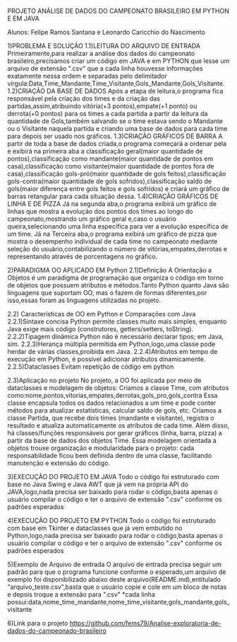 PROJETO ANÁLISE DE DADOS DO CAMPEONATO BRASILEIRO EM PYTHON E EM JAVA

Alunos:
Felipe Ramos Santana e Leonardo Caricchio do Nascimento

1)PROBLEMA E SOLUÇÃO
1.1)LEITURA DO ARQUIVO DE ENTRADA
Primeiramente,para realizar a análise dos dados do campeonato brasileiro,precisamos criar um código em JAVA e em PYTHON que lesse um arquivo de extensão ".csv" que a cada linha houvesse informações exatamente nessa ordem e separadas pelo delimitador vírgula:Data,Time_Mandante,Time_Visitante,Gols_Mandante,Gols_Visitante.
1.2)CRIAÇÃO DA BASE DE DADOS
Após a etapa de leitura,o programa fica responsável pela criação dos times e da criação das partidas,assim,atribuindo vitória(+3 pontos),empate(+1 ponto) ou derrota(+0 pontos) para os times a cada partida a partir da leitura da quantidade de Gols,também salvando se o time estava sendo o Mandante ou o Visitante naquela partida e criando uma base de dados para cada time para depois ser usado nos gráficos.
1.3)CRIAÇÃO GRÁFICOS DE BARRA
A partir de toda a base de dados criada,o programa começará a ordenar pela e exibirá na primeira aba a classificação geral(maior quantidade de pontos),classificação como mandante(maior quantidade de pontos em casa),classificação como visitante(maior quantidade de pontos fora de casa),classificação gols-pró(maior quantidade de gols feitos),classificação gols-contra(maior quantidade de gols sofridos),classificação saldo de gols(maior diferença entre gols feitos e gols sofridos) e criará um gráfico de barras retangular para cada situação dessa.
1.4)CRIAÇÃO GRÁFICOS DE LINHA E DE PIZZA
Já na segunda aba,o programa exibirá um gráfico de linhas que mostra a evolução dos pontos dos times ao longo do campeonato,mostrando um gráfico geral e,caso o usuário queira,selecionando uma linha específica para ver a evolução específica de um time.
Já na Terceira aba,o programa exibirá um gráfico de pizza que mostra o desempenho individual de cada time no campeonato mediante seleção do usuário,contabilizando o número de vitórias,empates,derrotas e representando através de porcentagens no gráfico.

2)PARADIGMA OO APLICADO EM Python
2.1)Definição
A Orientação a Objetos é um paradigma de programação que organiza o código em torno de objetos que possuem atributos e métodos.Tanto Python quanto Java são linguagens que suportam OO, mas o fazem de formas diferentes,por isso,essas foram as linguagens utilizadas no projeto.

2.2) Características de OO em Python e Comparações com Java
2.2.1)Sintaxe concisa
Python permite classes muito mais simples, enquanto Java exige mais código (construtores, getters/setters, toString).
2.2.2)Tipagem dinâmica
Python não é necessário declarar tipos; em Java, sim.
2.2.3)Herança múltipla
permitida em Python,logo,uma classe pode herdar de várias classes,proibida em Java.
2.2.4)Atributos em tempo de execução
em Python, é possível adicionar atributos dinamicamente.
2.2.5)Dataclasses
Evitam repetição de código em python

2.3)Aplicação no projeto
No projeto, a OO foi aplicada por meio de dataclasses e modelagem de objetos:
Criamos a classe Time, com atributos como:nome,pontos,vitorias,empates,derrotas,gols_pro,gols_contra
Essa classe encapsula todos os dados relacionados a um time e pode conter métodos para atualizar estatísticas, calcular saldo de gols, etc.
Criamos a classe Partida, que recebe dois times (mandante e visitante), registra o resultado e atualiza automaticamente os atributos de cada time.
Além disso, há classes/funções responsáveis por gerar gráficos (linha, barra, pizza) a partir da base de dados dos objetos Time.
Essa modelagem orientada a objetos trouxe organização e modularidade para o projeto: cada responsabilidade ficou bem definida dentro de uma classe, facilitando manutenção e extensão do código.

3)EXECUÇÃO DO PROJETO EM JAVA
Todo o código foi estruturado com base no Java Swing e Java AWT que já vem na própria API do JAVA,logo,nada precisa ser baixado para rodar o código,basta apenas o usuário compilar o código e ter o arquivo de extensão ".csv" conforme os padrões esperados

4)EXECUÇÃO DO PROJETO EM PYTHON
Todo o código foi estruturado com base em Tkinter e dataclasses que já vem embutido no Python,logo,nada precisa ser baixado para rodar o código,basta apenas o usuário compilar o código e ter o arquivo de extensão ".csv" conforme os padrões esperados

5)Exemplo de Arquivo de entrada
O arquivo de entrada precisa seguir um padrão para que o programa funcione conforme o esperado,um arquivo de exemplo foi disponibilizado abaixo deste arquivo(README.md),entitulado "arquivo_teste.csv",basta que o usuário copie e cole em um bloco de notas e depois troque a extensão para ".csv"
*cada linha possui:data,nome_time_mandante,nome_time_visitante,gols_mandante,gols_visitante

6)Link para o projeto
https://github.com/fems79/Analise-exploratoria-de-dados-do-campeonado-brasileiro





